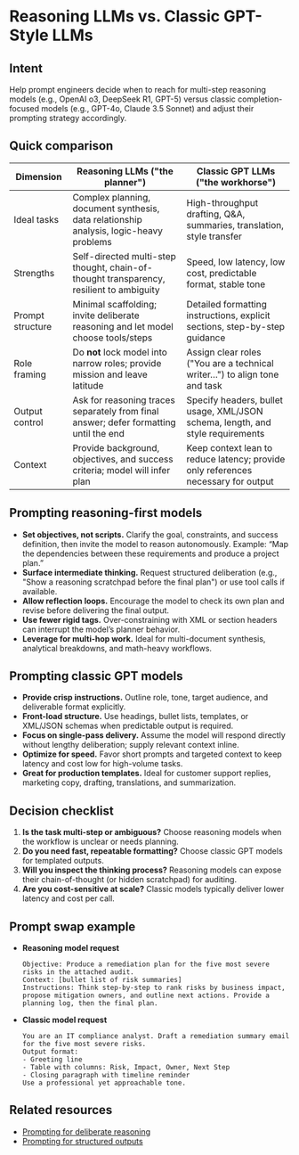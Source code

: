 # Reasoning LLMs vs. Classic GPT-Style LLMs

## Intent
Help prompt engineers decide when to reach for multi-step reasoning models (e.g., OpenAI o3, DeepSeek R1, GPT-5) versus classic completion-focused models (e.g., GPT-4o, Claude 3.5 Sonnet) and adjust their prompting strategy accordingly.

## Quick comparison
| Dimension | Reasoning LLMs ("the planner") | Classic GPT LLMs ("the workhorse") |
| --- | --- | --- |
| Ideal tasks | Complex planning, document synthesis, data relationship analysis, logic-heavy problems | High-throughput drafting, Q&A, summaries, translation, style transfer |
| Strengths | Self-directed multi-step thought, chain-of-thought transparency, resilient to ambiguity | Speed, low latency, low cost, predictable format, stable tone |
| Prompt structure | Minimal scaffolding; invite deliberate reasoning and let model choose tools/steps | Detailed formatting instructions, explicit sections, step-by-step guidance |
| Role framing | Do **not** lock model into narrow roles; provide mission and leave latitude | Assign clear roles ("You are a technical writer…") to align tone and task |
| Output control | Ask for reasoning traces separately from final answer; defer formatting until the end | Specify headers, bullet usage, XML/JSON schema, length, and style requirements |
| Context | Provide background, objectives, and success criteria; model will infer plan | Keep context lean to reduce latency; provide only references necessary for output |

## Prompting reasoning-first models
- **Set objectives, not scripts.** Clarify the goal, constraints, and success definition, then invite the model to reason autonomously. Example: “Map the dependencies between these requirements and produce a project plan.”
- **Surface intermediate thinking.** Request structured deliberation (e.g., "Show a reasoning scratchpad before the final plan") or use tool calls if available.
- **Allow reflection loops.** Encourage the model to check its own plan and revise before delivering the final output.
- **Use fewer rigid tags.** Over-constraining with XML or section headers can interrupt the model’s planner behavior.
- **Leverage for multi-hop work.** Ideal for multi-document synthesis, analytical breakdowns, and math-heavy workflows.

## Prompting classic GPT models
- **Provide crisp instructions.** Outline role, tone, target audience, and deliverable format explicitly.
- **Front-load structure.** Use headings, bullet lists, templates, or XML/JSON schemas when predictable output is required.
- **Focus on single-pass delivery.** Assume the model will respond directly without lengthy deliberation; supply relevant context inline.
- **Optimize for speed.** Favor short prompts and targeted context to keep latency and cost low for high-volume tasks.
- **Great for production templates.** Ideal for customer support replies, marketing copy, drafting, translations, and summarization.

## Decision checklist
1. **Is the task multi-step or ambiguous?** Choose reasoning models when the workflow is unclear or needs planning.
2. **Do you need fast, repeatable formatting?** Choose classic GPT models for templated outputs.
3. **Will you inspect the thinking process?** Reasoning models can expose their chain-of-thought (or hidden scratchpad) for auditing.
4. **Are you cost-sensitive at scale?** Classic models typically deliver lower latency and cost per call.

## Prompt swap example
- **Reasoning model request**
  ```text
  Objective: Produce a remediation plan for the five most severe risks in the attached audit.
  Context: [bullet list of risk summaries]
  Instructions: Think step-by-step to rank risks by business impact, propose mitigation owners, and outline next actions. Provide a planning log, then the final plan.
  ```
- **Classic model request**
  ```text
  You are an IT compliance analyst. Draft a remediation summary email for the five most severe risks.
  Output format:
  - Greeting line
  - Table with columns: Risk, Impact, Owner, Next Step
  - Closing paragraph with timeline reminder
  Use a professional yet approachable tone.
  ```

## Related resources
- [Prompting for deliberate reasoning](../patterns/reasoning-scaffold.md)
- [Prompting for structured outputs](../patterns/structured-output-blueprint.md)
